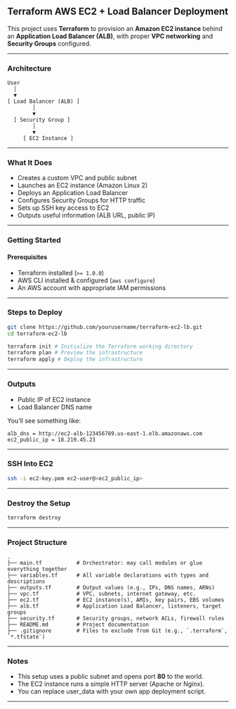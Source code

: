 ## **Terraform AWS EC2 + Load Balancer Deployment**

This project uses **Terraform** to provision an **Amazon EC2 instance** behind an **Application Load Balancer (ALB)**, with proper **VPC networking** and **Security Groups** configured.

---

### **Architecture**

```
User
  │
  ▼
[ Load Balancer (ALB) ]
        │
        ▼
  [ Security Group ]
        │
        ▼
     [ EC2 Instance ]
```

---

### **What It Does**

* Creates a custom VPC and public subnet
* Launches an EC2 instance (Amazon Linux 2)
* Deploys an Application Load Balancer
* Configures Security Groups for HTTP traffic
* Sets up SSH key access to EC2
* Outputs useful information (ALB URL, public IP)

---

### **Getting Started**

#### **Prerequisites**

* Terraform installed (`>= 1.0.0`)
* AWS CLI installed & configured (`aws configure`)
* An AWS account with appropriate IAM permissions

---

### **Steps to Deploy**

```bash
git clone https://github.com/yourusername/terraform-ec2-lb.git
cd terraform-ec2-lb

terraform init # Initialize the Terraform working directory
terraform plan # Preview the infrastructure
terraform apply # Deploy the infrastructure
```

---

### **Outputs**

* Public IP of EC2 instance
* Load Balancer DNS name

You’ll see something like:

```
alb_dns = http://ec2-alb-123456789.us-east-1.elb.amazonaws.com
ec2_public_ip = 18.219.45.23
```

---

### **SSH Into EC2**

```bash
ssh -i ec2-key.pem ec2-user@<ec2_public_ip>
```

---

### **Destroy the Setup**

```bash
terraform destroy
```

---

### **Project Structure**

```
.
├── main.tf           # Orchestrator: may call modules or glue everything together
├── variables.tf      # All variable declarations with types and descriptions
├── outputs.tf        # Output values (e.g., IPs, DNS names, ARNs)
├── vpc.tf            # VPC, subnets, internet gateway, etc.
├── ec2.tf            # EC2 instance(s), AMIs, key pairs, EBS volumes
├── alb.tf            # Application Load Balancer, listeners, target groups
├── security.tf       # Security groups, network ACLs, firewall rules
├── README.md         # Project documentation
├── .gitignore        # Files to exclude from Git (e.g., `.terraform`, `*.tfstate`)

```

---

### **Notes**

* This setup uses a public subnet and opens port **80** to the world.
* The EC2 instance runs a simple HTTP server (Apache or Nginx).
* You can replace user\_data with your own app deployment script.

---
